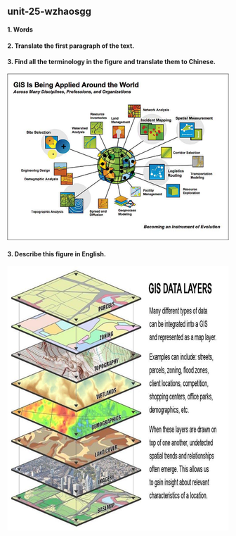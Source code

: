 ## unit-25-wzhaosgg

#### 1. Words

#### 2. Translate the first paragraph of the text.

#### 3. Find all the terminology in the figure and translate them to Chinese.

![GIS Figure 02](./p3p2-lg.jpg)

#### 3. Describe this figure in English.

<img src="./GisDataLayers.jpg" width = "600" height = "600" alt="GIS Figure 02" align=center />












